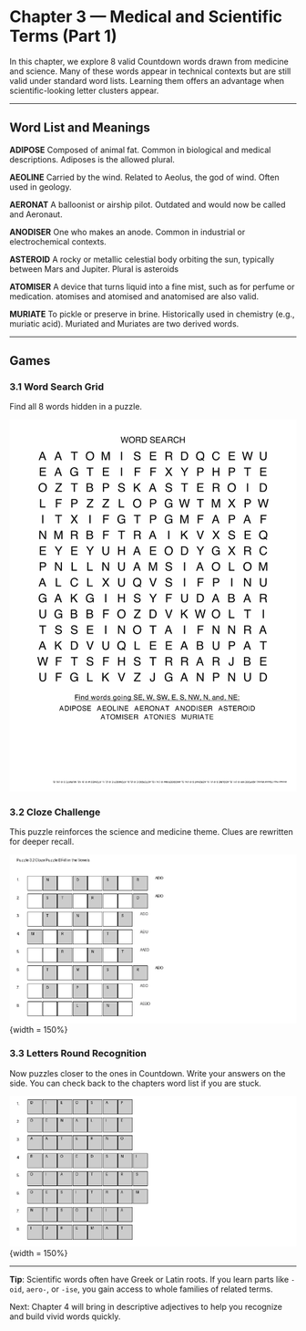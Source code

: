 # Chapter 3 — Medical and Scientific Terms (Part 1)

In this chapter, we explore 8 valid Countdown words drawn from medicine and science. Many of these words appear in technical contexts but are still valid under standard word lists. Learning them offers an advantage when scientific-looking letter clusters appear.

---

## Word List and Meanings

**ADIPOSE**
Composed of animal fat. Common in biological and medical descriptions. Adiposes is the allowed plural.

**AEOLINE**
Carried by the wind. Related to Aeolus, the god of wind. Often used in geology.

**AERONAT**
A balloonist or airship pilot. Outdated and would now be called and Aeronaut. 

**ANODISER**
One who makes an anode. Common in industrial or electrochemical contexts.

**ASTEROID**
A rocky or metallic celestial body orbiting the sun, typically between Mars and Jupiter. Plural is asteroids

**ATOMISER**
A device that turns liquid into a fine mist, such as for perfume or medication. atomises and atomised and anatomised are also valid. 

**MURIATE**
To pickle or preserve in brine. Historically used in chemistry (e.g., muriatic acid). Muriated and Muriates are two derived words.


---

## Games

### 3.1 Word Search Grid

Find all 8 words hidden in a puzzle.

![Word Search](../images/ch03/ch03_wordsearch.png)




### 3.2 Cloze Challenge

This puzzle reinforces the science and medicine theme. Clues are rewritten for deeper recall.

![Cloze Puzzle](../images/ch03/ch03_cloze.png){width = 150%}


### 3.3 Letters Round Recognition

Now puzzles closer to the ones in Countdown. Write your answers on the side. You can check back to the chapters word list if you are stuck.

![Cloze Puzzle](../images/ch03/ch03_letters_round.png){width = 150%}



---

**Tip**: Scientific words often have Greek or Latin roots. If you learn parts like `-oid`, `aero-`, or `-ise`, you gain access to whole families of related terms.

Next: Chapter 4 will bring in descriptive adjectives to help you recognize and build vivid words quickly.
